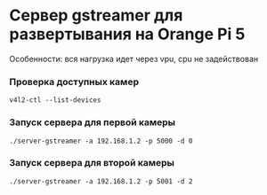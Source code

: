 # Сервер gstreamer для развертывания на Orange Pi 5

Особенности: вся нагрузка идет через vpu, cpu не задействован

### Проверка доступных камер
```
v4l2-ctl --list-devices
```
### Запуск сервера для первой камеры
```
./server-gstreamer -a 192.168.1.2 -p 5000 -d 0
```
### Запуск сервера для второй камеры
```
./server-gstreamer -a 192.168.1.2 -p 5001 -d 2
```
